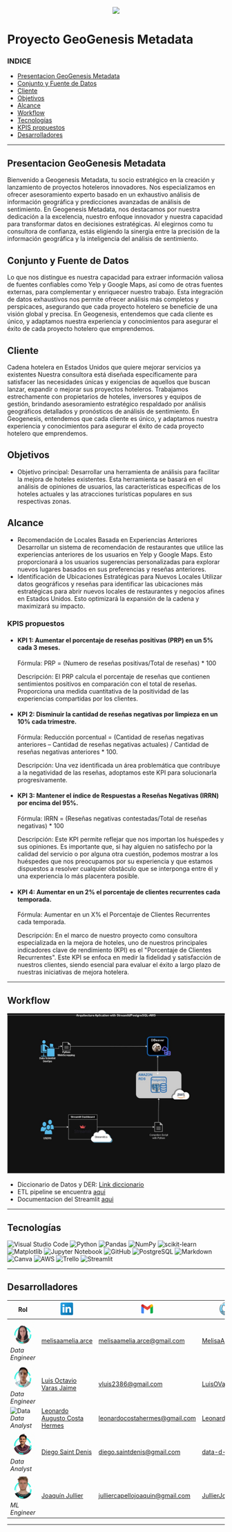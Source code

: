 <p align=center><img src=files/img/geogenesis_portada.gif><p>

# Proyecto GeoGenesis Metadata

### INDICE

- [Presentacion GeoGenesis Metadata](#presentacion-geogenesis-metadata)
- [Conjunto y Fuente de Datos](#conjunto-y-fuente-de-datos)
- [Cliente](#cliente)
- [Objetivos](#objetivos)
- [Alcance](#alcance)
- [Workflow](#workflow)
- [Tecnologías](#tecnologías)
- [KPIS propuestos](#kpis-propuestos)
- [Desarrolladores](#desarrolladores)

---

## Presentacion GeoGenesis Metadata

Bienvenido a Geogenesis Metadata, tu socio estratégico en la creación y lanzamiento de proyectos hoteleros innovadores. Nos especializamos en ofrecer asesoramiento experto basado en un exhaustivo análisis de información geográfica y predicciones avanzadas de análisis de sentimiento.
En Geogenesis Metadata, nos destacamos por nuestra dedicación a la excelencia, nuestro enfoque innovador y nuestra capacidad para transformar datos en decisiones estratégicas. Al elegirnos como tu consultora de confianza, estás eligiendo la sinergia entre la precisión de la información geográfica y la inteligencia del análisis de sentimiento.

## Conjunto y Fuente de Datos

Lo que nos distingue es nuestra capacidad para extraer información valiosa de fuentes confiables como Yelp y Google Maps, así como de otras fuentes externas, para complementar y enriquecer nuestro trabajo. Esta integración de datos exhaustivos nos permite ofrecer análisis más completos y perspicaces, asegurando que cada proyecto hotelero se beneficie de una visión global y precisa. En Geogenesis, entendemos que cada cliente es único, y adaptamos nuestra experiencia y conocimientos para asegurar el éxito de cada proyecto hotelero que emprendemos.

## Cliente

Cadena hotelera en Estados Unidos que quiere mejorar servicios ya existentes
Nuestra consultora está diseñada específicamente para satisfacer las necesidades únicas y exigencias de aquellos que buscan lanzar, expandir o mejorar sus proyectos hoteleros. Trabajamos estrechamente con propietarios de hoteles, inversores y equipos de gestión, brindando asesoramiento estratégico respaldado por análisis geográficos detallados y pronósticos de análisis de sentimiento. En Geogenesis, entendemos que cada cliente es único, y adaptamos nuestra experiencia y conocimientos para asegurar el éxito de cada proyecto hotelero que emprendemos.

## Objetivos

- Objetivo principal: Desarrollar una herramienta de análisis para facilitar la mejora de hoteles existentes. Esta herramienta se basará en el análisis de opiniones de usuarios, las características específicas de los hoteles actuales y las atracciones turísticas populares en sus respectivas zonas.

## Alcance

- Recomendación de Locales Basada en Experiencias Anteriores
  Desarrollar un sistema de recomendación de restaurantes que utilice las experiencias anteriores de los usuarios en Yelp y Google Maps. Esto proporcionará a los usuarios sugerencias personalizadas para explorar nuevos lugares basados en sus preferencias y reseñas anteriores.
- Identificación de Ubicaciones Estratégicas para Nuevos Locales
  Utilizar datos geográficos y reseñas para identificar las ubicaciones más estratégicas para abrir nuevos locales de restaurantes y negocios afines en Estados Unidos. Esto optimizará la expansión de la cadena y maximizará su impacto.

### KPIS propuestos

- #### KPI 1: Aumentar el porcentaje de reseñas positivas (PRP) en un 5% cada 3 meses.

  Fórmula:
  PRP = (Numero de reseñas positivas/Total de reseñas) * 100

  Descripción:
  El PRP calcula el porcentaje de reseñas que contienen sentimientos positivos en comparación con el total de reseñas. Proporciona una medida cuantitativa de la positividad de las experiencias compartidas por los clientes.
- #### KPI 2: Disminuir la cantidad de reseñas negativas por limpieza en un 10% cada trimestre.

  Fórmula:
  Reducción porcentual = (Cantidad de reseñas negativas anteriores – Cantidad de reseñas negativas actuales) / Cantidad de reseñas negativas anteriores * 100.

  Descripción:
  Una vez identificada un área problemática que contribuye a la negatividad de las reseñas, adoptamos este KPI para solucionarla progresivamente.
- #### KPI 3: Mantener el índice de Respuestas a Reseñas Negativas (IRRN) por encima del 95%.

  Fórmula:
  IRRN = (Reseñas negativas contestadas/Total de reseñas negativas) * 100

  Descripción:
  Este KPI permite reflejar que nos importan los huéspedes y sus opiniones. Es importante que, si hay alguien no satisfecho por la calidad del servicio o por alguna otra cuestión, podemos mostrar a los huéspedes que nos preocupamos por su experiencia y que estamos dispuestos a resolver cualquier obstáculo que se interponga entre él y una experiencia lo más placentera posible.
- #### KPI 4: Aumentar en un 2% el porcentaje de clientes recurrentes cada temporada.

  Fórmula:
  Aumentar en un X% el Porcentaje de Clientes Recurrentes cada temporada.

  Descripción:
  En el marco de nuestro proyecto como consultora especializada en la mejora de hoteles, uno de nuestros principales indicadores clave de rendimiento (KPI) es el "Porcentaje de Clientes Recurrentes". Este KPI se enfoca en medir la fidelidad y satisfacción de nuestros clientes, siendo esencial para evaluar el éxito a largo plazo de nuestras iniciativas de mejora hotelera.

---

## Workflow

<p align=center><img src=files/img/workflow.jpeg><p>

- Diccionario de Datos y DER: [Link diccionario](https://drive.google.com/drive/folders/1kuQy_BOdoovmRketR3T8dd2RiRuLq-Rt?usp=sharing)
- ETL pipeline se encuentra [aqui](pipeline.md)
- Documentacion del Streamlit [aqui](streamlit.md)

---

## Tecnologías

![Visual Studio Code](https://img.shields.io/badge/Visual%20Studio%20Code-0078d7.svg?style=for-the-badge&logo=visual-studio-code&logoColor=white)
![Python](https://img.shields.io/badge/python-3670A0?style=for-the-badge&logo=python&logoColor=ffdd54)
![Pandas](https://img.shields.io/badge/pandas-%23150458.svg?style=for-the-badge&logo=pandas&logoColor=white)
![NumPy](https://img.shields.io/badge/numpy-%23013243.svg?style=for-the-badge&logo=numpy&logoColor=white)
![scikit-learn](https://img.shields.io/badge/scikit--learn-%23F7931E.svg?style=for-the-badge&logo=scikit-learn&logoColor=white)
![Matplotlib](https://img.shields.io/badge/Matplotlib-%23ffffff.svg?style=for-the-badge&logo=Matplotlib&logoColor=black)
![Jupyter Notebook](https://img.shields.io/badge/jupyter-%23FA0F00.svg?style=for-the-badge&logo=jupyter&logoColor=white)
![GitHub](https://img.shields.io/badge/github-%23121011.svg?style=for-the-badge&logo=github&logoColor=white)
![PostgreSQL](https://img.shields.io/badge/PostgreSQL-badge?style=for-the-badge&logo=postgresql&logoColor=%234169E1&color=white)
![Markdown](https://img.shields.io/badge/markdown-%23000000.svg?style=for-the-badge&logo=markdown&logoColor=white)
![Canva](https://img.shields.io/badge/Canva-%2300C4CC.svg?style=for-the-badge&logo=Canva&logoColor=white)
![AWS](https://img.shields.io/badge/Amazon_AWS-badge?style=for-the-badge&logo=amazonaws&logoColor=black&labelColor=yellow&color=%23232F3E)
![Trello](https://img.shields.io/badge/Trello-badge?style=for-the-badge&logo=trello&logoColor=white&color=blue)
![Streamlit](https://img.shields.io/badge/Streamlit-badge?style=for-the-badge&logo=streamlit&logoColor=red&color=white)

---

## Desarrolladores

| Rol                                          | ![Linkedin](files/img/linkedin.png)                                              | ![Gmail](files/img/gmail.png)                                            | ![GitHub](files/img/github.png)                                     |
| -------------------------------------------- | ------------------------------------------------------------------------------ | ---------------------------------------------------------------------- | ----------------------------------------------------------------- |
| ![Data](files/img/Melisa.gif)*Data Engineer* | [melisaamelia.arce](https://www.linkedin.com/in/melisaameliaarce)                 | [melisaamelia.arce@gmail.com](mailto:melisaamelia.arce@gmail.com)         | [MelisaArce](https://github.com/MelisaArce)                          |
| ![Data](files/img/Luís.gif)*Data Engineer*  | [Luis Octavio Varas Jaime](https://www.linkedin.com/in/luis-o-varas/)             | [vluis2386@gmail.com](mailto:vluis2386@gmail.com)                         | [LuisOVaras](https://github.com/LuisOVaras)                          |
| ![Data](files/img/Léo.gif)*Data Analyst*    | [Leonardo Augusto Costa Hermes](https://linkedin.com/in/leonardo-costa-672a3a1b9) | [leonardocostahermes@gmail.com](mailto:leonardocostahermes@gmail.com)     | [LeonardoCostaH](https://github.com/LeonardoCostaH/)                 |
| ![Data](files/img/Diego.gif)*Data Analyst*   | [Diego Saint Denis](https://www.linkedin.com/in/diego-saint-denis/)               | [diego.saintdenis@gmail.com](mailto:diego.saintdenis@gmail.com)           | [data-d-s-d](https://github.com/data-d-s-d)                          |
| ![Data](files/img/Joaquin.gif)*ML Engineer*  | [Joaquín Jullier](https://www.linkedin.com/in/joaqu%C3%ADn-jullier-6179a4266/)   | [julliercapellojoaquin@gmail.com](mailto:julliercapellojoaquin@gmail.com) | [JullierJoaquin](https://github.com/JullierJoaquin?tab=repositories) |

---
